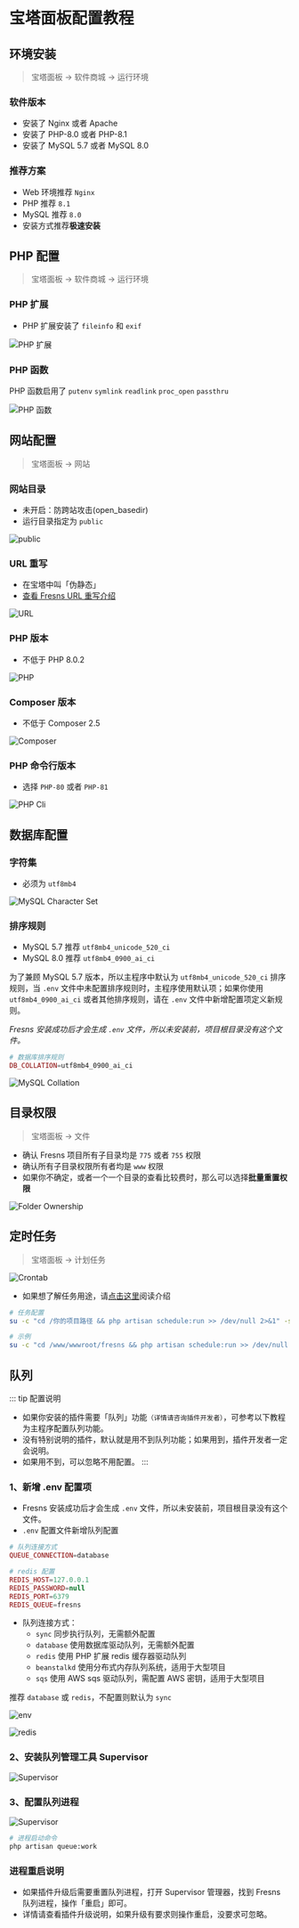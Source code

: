 # 宝塔面板配置教程

## 环境安装

> 宝塔面板 -> 软件商城 -> 运行环境

### 软件版本

- 安装了 Nginx 或者 Apache
- 安装了 PHP-8.0 或者 PHP-8.1
- 安装了 MySQL 5.7 或者 MySQL 8.0

### 推荐方案

- Web 环境推荐 `Nginx`
- PHP 推荐 `8.1`
- MySQL 推荐 `8.0`
- 安装方式推荐**极速安装**

## PHP 配置

> 宝塔面板 -> 软件商城 -> 运行环境

### PHP 扩展

- PHP 扩展安装了 `fileinfo` 和 `exif`

![PHP 扩展](https://cdn.fresns.cn/guide/baota-php-extensions.png)

### PHP 函数

PHP 函数启用了 `putenv` `symlink` `readlink` `proc_open` `passthru`

![PHP 函数](https://cdn.fresns.cn/guide/baota-php-functions.png)

## 网站配置

> 宝塔面板 -> 网站

### 网站目录

- 未开启：防跨站攻击(open_basedir)
- 运行目录指定为 `public`

![public](https://cdn.fresns.cn/guide/baota-website-path.png)

### URL 重写

- 在宝塔中叫「伪静态」
- [查看 Fresns URL 重写介绍](../install.md#url-重写)

![URL](https://cdn.fresns.cn/guide/baota-url-rewriting.png)

### PHP 版本

- 不低于 PHP 8.0.2

![PHP](https://cdn.fresns.cn/guide/baota-php-version.png)

### Composer 版本

- 不低于 Composer 2.5

![Composer](https://cdn.fresns.cn/guide/baota-composer-version.png)

### PHP 命令行版本

- 选择 `PHP-80` 或者 `PHP-81`

![PHP Cli](https://cdn.fresns.cn/guide/baota-php-cli.png)

## 数据库配置

### 字符集

- 必须为 `utf8mb4`

![MySQL Character Set](https://cdn.fresns.cn/guide/baota-mysql-character-set.png)

### 排序规则

- MySQL 5.7 推荐 `utf8mb4_unicode_520_ci`
- MySQL 8.0 推荐 `utf8mb4_0900_ai_ci`

为了兼顾 MySQL 5.7 版本，所以主程序中默认为 `utf8mb4_unicode_520_ci` 排序规则，当 `.env` 文件中未配置排序规则时，主程序使用默认项；如果你使用 `utf8mb4_0900_ai_ci` 或者其他排序规则，请在 `.env` 文件中新增配置项定义新规则。

*Fresns 安装成功后才会生成 `.env` 文件，所以未安装前，项目根目录没有这个文件。*

```php
# 数据库排序规则
DB_COLLATION=utf8mb4_0900_ai_ci
```

![MySQL Collation](https://cdn.fresns.cn/guide/baota-mysql-collation.png)

## 目录权限

> 宝塔面板 -> 文件

- 确认 Fresns 项目所有子目录均是 `775` 或者 `755` 权限
- 确认所有子目录权限所有者均是 `www` 权限
- 如果你不确定，或者一个一个目录的查看比较费时，那么可以选择**批量重置权限**

![Folder Ownership](https://cdn.fresns.cn/guide/baota-folder-ownership.png)

## 定时任务

> 宝塔面板 -> 计划任务

![Crontab](https://cdn.fresns.cn/guide/baota-crontab.png)

- 如果想了解任务用途，请[点击这里](../install.md#任务调度)阅读介绍

```sh
# 任务配置
su -c "cd /你的项目路径 && php artisan schedule:run >> /dev/null 2>&1" -s /bin/sh 所有者

# 示例
su -c "cd /www/wwwroot/fresns && php artisan schedule:run >> /dev/null 2>&1" -s /bin/sh www
```

## 队列

::: tip 配置说明
- 如果你安装的插件需要「队列」功能`（详情请咨询插件开发者）`，可参考以下教程为主程序配置队列功能。
- 没有特别说明的插件，默认就是用不到队列功能；如果用到，插件开发者一定会说明。
- 如果用不到，可以忽略不用配置。
:::

### 1、新增 .env 配置项

- Fresns 安装成功后才会生成 `.env` 文件，所以未安装前，项目根目录没有这个文件。
- `.env` 配置文件新增队列配置

```php
# 队列连接方式
QUEUE_CONNECTION=database

# redis 配置
REDIS_HOST=127.0.0.1
REDIS_PASSWORD=null
REDIS_PORT=6379
REDIS_QUEUE=fresns
```

- 队列连接方式：
    - `sync` 同步执行队列，无需额外配置
    - `database` 使用数据库驱动队列，无需额外配置
    - `redis` 使用 PHP 扩展 redis 缓存器驱动队列
    - `beanstalkd` 使用分布式内存队列系统，适用于大型项目
    - `sqs` 使用 AWS sqs 驱动队列，需配置 AWS 密钥，适用于大型项目

推荐 `database` 或 `redis`，不配置则默认为 `sync`

![env](https://cdn.fresns.cn/guide/baota-queue-env.png)

![redis](https://cdn.fresns.cn/guide/baota-queue-redis.png)

### 2、安装队列管理工具 Supervisor

![Supervisor](https://cdn.fresns.cn/guide/baota-supervisor.png)

### 3、配置队列进程

![Supervisor](https://cdn.fresns.cn/guide/baota-queue-process.png)

```sh
# 进程启动命令
php artisan queue:work
```

### 进程重启说明

- 如果插件升级后需要重置队列进程，打开 Supervisor 管理器，找到 Fresns 队列进程，操作「重启」即可。
- 详情请查看插件升级说明，如果升级有要求则操作重启，没要求可忽略。
